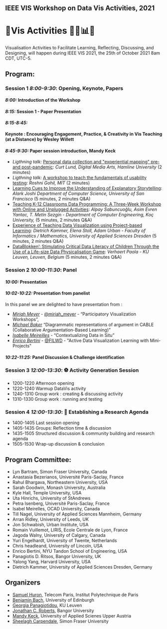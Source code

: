 ## IEEE VIS Workshop on Data Vis Activities, 2021

# 🎉Vis Activities 🍻🧠📊💡
Visualisation Activities to Facilitate Learning, Reflecting, Discussing, and Designing, will happen during IEEE VIS 2021, the 25th of October 2021 8am CDT, UTC-5.


## Program:

### Session 1 _8:00-9:30_: Opening, Keynote, Papers

#### _8:00:_ __Introduction of the Workshop__

#### _8:15:_ __Session 1 - Paper Presentation__

#### _8:15-8:45:_ 

__Keynote : Encouraging Engagement, Practice, & Creativity in Vis Teaching (at a Distance) by Wesley Willett__



#### _8:45-9:30:_ __Paper session introduction, Mandy Keck__

* _Ligthning talk:_ [Personal data collection and "experiential mapping" pre- and post-pandemic](papers/.pdf): _Curt Lund, Digital Media Arts, Hamline University_ (2 minutes)
* _Ligthning talk:_ [A workshop to teach the fundamentals of usability testing](papers/.pdf): _Roshni Gohil, MIT_ (2 minutes)
* [Learning Cues to Improve the Understanding of Explanatory Storytelling](papers/.pdf): _Alark Joshi Department of Computer Science, University of San Francisco_ (5 minutes, 2 minutes Q&A)
* [Teaching K-12 Classrooms Data Programming: A Three-Week Workshop with Online and Unplugged Activities](papers/.pdf): _Alpay Sabuncuoğlu, Asim Evren Yantac, T. Metin Sezgin - Department of Computer Engineering, Koç University,_ (5 minutes, 2 minutes Q&A)
* [Experience of Teaching Data Visualization using Project-based Learning](papers/.pdf): _Dietrich Kammer, Elena Stoll, Adam Urban - Faculty of Informatics / Mathematics, University of Applied Sciences Dresden_ (5 minutes, 2 minutes Q&A)
* [DataBlokken’: Stimulating Critical Data Literacy of Children Through the Use of a Life-size Data Physicalisation Game](papers/.pdf): _Verhaert Paola - KU Leuven, Leuven, Belgium_ (5 minutes, 2 minutes Q&A)


### Session 2 _10:00-11:30_: Panel

#### _10:00:_ __Presentation__
#### _10:02-10:22:_ __Presentation from panelist__

In this panel we are delighted to have presentation from  : 
* _[Miriah Meyer](https://miriah.github.io/)_ - [@miriah_meyer](https://twitter.com/miriah_meyer) - “Participatory Visualization Workshops”,
* _[Michael Baker](https://scholar.google.com/citations?user=PimAOhsAAAAJ&hl=fr)_  “Diagrammatic representations of argument in CABLE (Collaborative Argumentation-Based Learning)” 
* _[Isabelle Meireilles](https://www2.ocadu.ca/bio/isabel-meirelles-0)_ - “Contextualizing Data in Situ”
* _[Enrico Bertini](http://enrico.bertini.io/)_ - [@FILWD](https://twitter.com/filwd) - "Active Data Visualization Learning with Mini-Projects"

#### _10:22-11:25:_ __Panel Discussion & Challenge identification__


### Session 3 _12:00-13:30_: ⚽️ Activity Generation Session 
* 1200-1220	Afternoon opening
* 1220-1240	Warmup DataVis activity
* 1240-1310	Group work : creating & discussing activity
* 1310-1330	Group work : running and testing

### Session 4 _12:00-13:30_: 📝 Establishing a Research Agenda
* 1400-1405	Last session opening 
* 1405-1435	Groups: Reflection time & discussion
* 1435-1505	Structured discussion & community building and research agenda
* 1505-1530	Wrap-up discussion & conclusion 

## Program Committee:

* Lyn Bartram, Simon Fraser University, Canada
* Anastasia Bezerianos, Université Paris-Saclay, France
* Rahul Bhargava, Northeastern University, USA
* Sarah Goodwin, Monash University, Australia
* Kyle Hall, Temple University, USA
* Uta Hinrichs, University of StAndrews
* Petra Isenberg, Université Paris-Saclay, France
* Isabel Meirelles, OCAD University, Canada
* Till Nagel, University of Applied Sciences Mannheim, Germany
* Arran Ridley, University of Leeds, UK
* Jon Schwabish, Urban Institute, USA
* Romain Vuillemot, LIRIS, Ecole Centrale de Lyon, France
* Jagoda Walny, University of Calgary, Canada
* Yuri Engelhardt, University of Twente, Netherlands
* Chris headleand, University of Lincoln, USA
* Enrico Bertini, NYU Tandon School of Engineering, USA
* Panagiotis D. Ritsos, Bangor University, UK
* Yalong Yang, Harvard University, USA
* Dietrich Kammer, University of Applied Sciences Dresden, Germany

## Organizers

* [Samuel Huron](https://perso.telecom-paristech.fr/shuron/#!index.md), Telecom Paris, Institut Polytechnique de Paris
* [Benjamin Bach](http://benjbach.me), University of Edinburgh 
* [Georgia Panagiotidou](https://www.kuleuven.be/wieiswie/en/person/00120899), KU Leuven
* [Jonathan C. Roberts](https://www.bangor.ac.uk/computer-science-and-electronic-engineering/staff/jonathan-roberts/en), Bangor University
* [Mandy Keck](http://www.visual-search.org), University of Applied Scienes Upper Austria
* [Sheelagh Carpendale](https://www.cs.sfu.ca/~sheelagh/), Simon Fraser University




